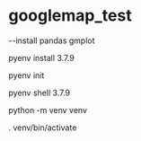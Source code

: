 # googlemap_test

--install
  pandas
  gmplot

  pyenv install 3.7.9
  
  pyenv init
  
  pyenv shell 3.7.9
  
  python -m venv venv
  
  . venv/bin/activate
  
